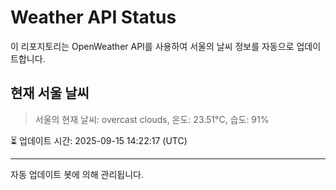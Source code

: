 
# Weather API Status

이 리포지토리는 OpenWeather API를 사용하여 서울의 날씨 정보를 자동으로 업데이트합니다.

## 현재 서울 날씨
> 서울의 현재 날씨: overcast clouds, 온도: 23.51°C, 습도: 91%

⏳ 업데이트 시간: 2025-09-15 14:22:17 (UTC)

---
자동 업데이트 봇에 의해 관리됩니다.
